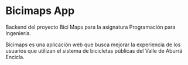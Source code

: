 # Bicimaps App
Backend del proyecto Bici Maps para la asignatura Programación para Ingeniería.

Bicimaps es una aplicación web que busca mejorar la experiencia de los usuarios que utilizan el sistema de bicicletas públicas del Valle de Aburrá Encicla.

